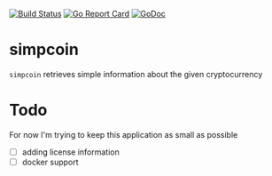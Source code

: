 [![Build Status](https://travis-ci.org/juanri0s/coinsimp.svg?branch=master)](https://travis-ci.org/juanri0s/coinsimp)
[![Go Report Card](https://goreportcard.com/badge/github.com/juanri0s/coinsimp)](https://goreportcard.com/report/github.com/juanri0s/coinsimp)
[![GoDoc](https://godoc.org/github.com/juanri0s/coinsimp?status.svg)](https://godoc.org/github.com/juanri0s/coinsimp)

# simpcoin

`simpcoin` retrieves simple information about the given cryptocurrency

# Todo

For now I'm trying to keep this application as small as possible

- [ ] adding license information
- [ ] docker support
